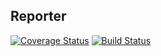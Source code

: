 ## Reporter
[![Coverage Status](https://coveralls.io/repos/github/danijuyusuf/reporter/badge.svg?branch=master)](https://coveralls.io/github/danijuyusuf/reporter?branch=master)  [![Build Status](https://travis-ci.org/danijuyusuf/reporter.svg?branch=master)](https://travis-ci.org/danijuyusuf/reporter)
